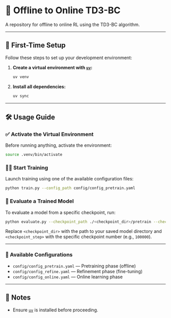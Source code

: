 # 🧠 Offline to Online TD3-BC

A repository for offline to online RL using the TD3-BC algorithm.

---

## 🚀 First-Time Setup

Follow these steps to set up your development environment:

1. **Create a virtual environment with [`uv`](https://github.com/astral-sh/uv):**

   ```bash
   uv venv
   ```

2. **Install all dependencies:**

   ```bash
   uv sync
   ```

---

## 🛠️ Usage Guide

### ✅ Activate the Virtual Environment

Before running anything, activate the environment:

```bash
source .venv/bin/activate
```

### 🏋️‍♀️ Start Training

Launch training using one of the available configuration files:

```bash
python train.py --config_path config/config_pretrain.yaml
```

### 🧪 Evaluate a Trained Model

To evaluate a model from a specific checkpoint, run:

```bash
python evaluate.py --checkpoint_path ./<checkpoint_dir>/pretrain --checkpoint <checkpoint_step>
```

Replace `<checkpoint_dir>` with the path to your saved model directory and `<checkpoint_step>` with the specific checkpoint number (e.g., `100000`).

---

### 📁 Available Configurations

* `config/config_pretrain.yaml` — Pretraining phase (offline)
* `config/config_refine.yaml` — Refinement phase (fine-tuning)
* `config/config_online.yaml` — Online learning phase

---

## 📌 Notes

* Ensure [`uv`](https://github.com/astral-sh/uv) is installed before proceeding.